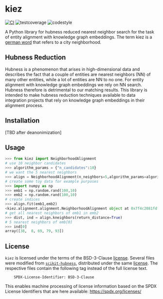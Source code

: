 # kiez
[![CI](https://github.com/dobraczka/kiez/actions/workflows/main.yml/badge.svg?branch=develop)](https://github.com/dobraczka/kiez/actions/workflows/main.yml)
![testcoverage](https://img.shields.io/endpoint?url=https://gist.githubusercontent.com/dobraczka/7c57dda3b055c972a06f0f076df46196/raw/test.json)
![codestyle](https://img.shields.io/badge/code%20style-black-000000.svg)

A Python library for hubness reduced nearest neighbor search for the task of entity alignment with knowledge graph embeddings. The term kiez is a [german word](https://en.wikipedia.org/wiki/Kiez) that refers to a city neighborhood.

## Hubness Reduction
Hubness is a phenomenon that arises in high-dimensional data and describes the fact that a couple of entities are nearest neighbors (NN) of many other entities, while a lot of entities are NN to no one.
For entity alignment with knowledge graph embeddings we rely on NN search. Hubness therefore is detrimental to our matching results.
This library is intended to make hubness reduction techniques available to data integration projects that rely on knowledge graph embeddings in their alignment process.

## Installation
[TBD after deanonimization]

## Usage
``` python
>>> from kiez import NeighborhoodAlignment
# use 10 neighbor candidates
>>> algorithm_params = {"n_candidates":10}
# we want the 5 nearest neighbors
>>> align = NeighborhoodAlignment(n_neighbors=5,algorithm_params=algorithm_params)
# create some toy data for example purposes
>>> import numpy as np
>>> emb1 = np.random.rand(100,10)
>>> emb2 = np.random.rand(100,10)
# create indices
>>> align.fit(emb1,emb2)
<kiez.alignment.alignment.NeighborhoodAlignment object at 0x7f4c2081fdf0>
# get all nearest neighbors of emb1 in emb2
>>> dist, ind = align.kneighbors(return_distance=True)
# 5 nearest neighbors of emb[0]
>>> ind[0]
array([38,  8, 69, 79, 93])

```

License
-------
`kiez` is licensed under the terms of the BSD-3-Clause [license](LICENSE.txt).
Several files were modified from [`scikit-hubness`](https://github.com/VarIr/scikit-hubness),
distributed under the same [license](external/SCIKIT_HUBNESS_LICENSE.txt).
The respective files contain the following tag instead of the full license text.

        SPDX-License-Identifier: BSD-3-Clause

This enables machine processing of license information based on the SPDX
License Identifiers that are here available: https://spdx.org/licenses/
